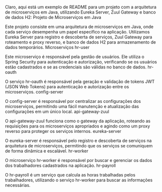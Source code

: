 Claro, aqui está um exemplo de README para um projeto com a arquitetura de microserviços em Java, utilizando Eureka Server, Zuul Gateway e banco de dados H2:
Projeto de Microserviços em Java

Este projeto consiste em uma arquitetura de microserviços em Java, onde cada serviço desempenha um papel específico na aplicação. Utilizamos Eureka Server para registro e descoberta de serviços, Zuul Gateway para roteamento e proxy reverso, e banco de dados H2 para armazenamento de dados temporários.
Microserviços
hr-user

Este microserviço é responsável pela gestão de usuários. Ele utiliza o Spring Security para autenticação e autorização, verificando se os usuários estão cadastrados e se as credenciais são válidas no banco de dados.
hr-oauth

O serviço hr-oauth é responsável pela geração e validação de tokens JWT (JSON Web Tokens) para autenticação e autorização entre os microserviços.
config-server

O config-server é responsável por centralizar as configurações dos microserviços, permitindo uma fácil manutenção e atualização das configurações em um único local.
api-gateway-zuul

O api-gateway-zuul funciona como o gateway da aplicação, roteando as requisições para os microserviços apropriados e agindo como um proxy reverso para proteger os serviços internos.
eureka-server

O eureka-server é responsável pelo registro e descoberta de serviços na arquitetura de microserviços, permitindo que os serviços se comuniquem de forma dinâmica e escalável.
hr-worker

O microserviço hr-worker é responsável por buscar e gerenciar os dados dos trabalhadores cadastrados na aplicação.
hr-payroll

O hr-payroll é um serviço que calcula as horas trabalhadas pelos trabalhadores, utilizando o serviço hr-worker para buscar as informações necessárias.
